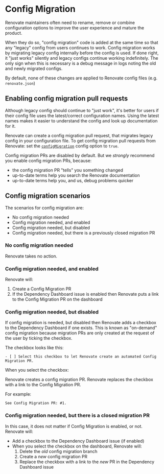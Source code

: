 # Config Migration

Renovate maintainers often need to rename, remove or combine configuration options to improve the user experience and mature the product.

When they do so, "config migration" code is added at the same time so that any "legacy" config from users continues to work.
Config migration works by migrating legacy config internally before the config is used.
If done right, it "just works" silently and legacy configs continue working indefinitely.
The only sign when this is necessary is a debug message in logs noting the old and newly migrated configs.

By default, none of these changes are applied to Renovate config files (e.g. `renovate.json`)

## Enabling config migration pull requests

Although legacy config should continue to "just work", it's better for users if their config file uses the latest/correct configuration names.
Using the latest names makes it easier to understand the config and look up documentation for it.

Renovate can create a config migration pull request, that migrates legacy config in your configuration file.
To get config migration pull requests from Renovate: set the [`configMigration`](./configuration-options.md#configmigration) config option to `true`.

Config migration PRs are disabled by default.
But we _strongly_ recommend you enable config migration PRs, because:

- the config migration PR "tells" you something changed
- up-to-date terms help you search the Renovate documentation
- up-to-date terms help you, and us, debug problems quicker

## Config migration scenarios

The scenarios for config migration are:

- No config migration needed
- Config migration needed, and enabled
- Config migration needed, but disabled
- Config migration needed, but there is a previously closed migration PR

### No config migration needed

Renovate takes no action.

### Config migration needed, and enabled

Renovate will:

1. Create a Config Migration PR
1. If the Dependency Dashboard issue is enabled then Renovate puts a link to the Config Migration PR on the dashboard

### Config migration needed, but disabled

If config migration is needed, but disabled then Renovate adds a checkbox to the Dependency Dashboard if one exists.
This is known as "on-demand" config migration because migration PRs are only created at the request of the user by ticking the checkbox.

The checkbox looks like this:

```
- [ ] Select this checkbox to let Renovate create an automated Config Migration PR.
```

When you select the checkbox:

Renovate creates a config migration PR.
Renovate replaces the checkbox with a link to the Config Migration PR.

For example:

```
See Config Migration PR: #1.
```

### Config migration needed, but there is a closed migration PR

In this case, it does not matter if Config Migration is enabled, or not.
Renovate will:

- Add a checkbox to the Dependency Dashboard issue (if enabled)
- When you select the checkbox on the dashboard, Renovate will:
  1. Delete the _old_ config migration branch
  1. Create a _new_ config migration PR
  1. Replace the checkbox with a link to the _new_ PR in the Dependency Dashboard issue
